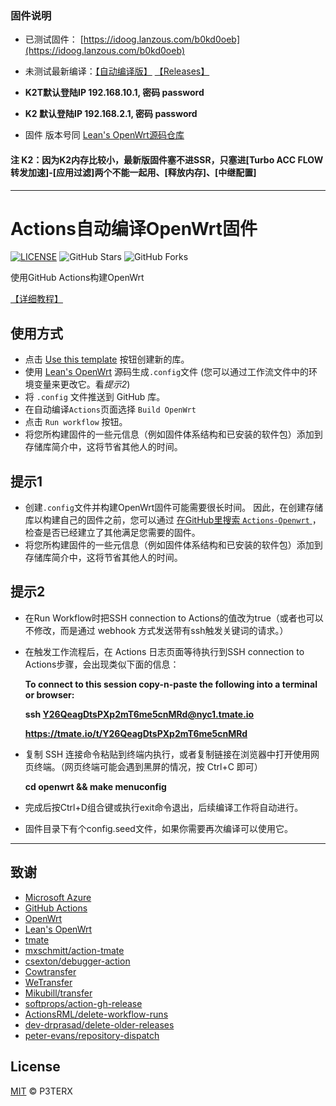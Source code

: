 
### 固件说明

- 已测试固件： [https://idoog.lanzous.com/b0kd0oeb](https://idoog.lanzous.com/b0kd0oeb)

- 未测试最新编译：[【自动编译版】](https://github.com/soyuzom/Lede-Openwrt-K2T/actions)  [【Releases】](https://github.com/soyuzom/Lede-Openwrt-K2T/releases)  

- **K2T默认登陆IP 192.168.10.1, 密码 password**
- **K2 默认登陆IP 192.168.2.1, 密码 password**

- 固件 版本号同  [Lean's OpenWrt源码仓库](https://github.com/coolsnowwolf/lede) 

#### 注 K2：因为K2内存比较小，最新版固件塞不进SSR，只塞进[Turbo ACC  FLOW转发加速]-[应用过滤]两个不能一起用、[释放内存]、[中继配置]
------------------------------------------------------


# Actions自动编译OpenWrt固件

[![LICENSE](https://img.shields.io/github/license/mashape/apistatus.svg?style=flat-square&label=LICENSE)](https://github.com/P3TERX/Actions-OpenWrt/blob/master/LICENSE)
![GitHub Stars](https://img.shields.io/github/stars/P3TERX/Actions-OpenWrt.svg?style=flat-square&label=Stars&logo=github)
![GitHub Forks](https://img.shields.io/github/forks/P3TERX/Actions-OpenWrt.svg?style=flat-square&label=Forks&logo=github)

使用GitHub Actions构建OpenWrt

[【详细教程】](https://p3terx.com/archives/build-openwrt-with-github-actions.html)

## 使用方式

- 点击 [Use this template](https://github.com/P3TERX/Actions-OpenWrt/generate) 按钮创建新的库。
- 使用 [Lean's OpenWrt](https://github.com/coolsnowwolf/lede) 源码生成`.config`文件 (您可以通过工作流文件中的环境变量来更改它。看*提示2*)
- 将 `.config` 文件推送到 GitHub 库。
- 在自动编译`Actions`页面选择 `Build OpenWrt`
- 点击 `Run workflow` 按钮。
- 将您所构建固件的一些元信息（例如固件体系结构和已安装的软件包）添加到存储库简介中，这将节省其他人的时间。

## 提示1

- 创建`.config`文件并构建OpenWrt固件可能需要很长时间。 因此，在创建存储库以构建自己的固件之前，您可以通过 [在GitHub里搜索 `Actions-Openwrt` ](https://github.com/search?q=Actions-openwrt)，检查是否已经建立了其他满足您需要的固件。
- 将您所构建固件的一些元信息（例如固件体系结构和已安装的软件包）添加到存储库简介中，这将节省其他人的时间。

## 提示2

- 在Run Workflow时把SSH connection to Actions的值改为true（或者也可以不修改，而是通过 webhook 方式发送带有ssh触发关键词的请求。）
- 在触发工作流程后，在 Actions 日志页面等待执行到SSH connection to Actions步骤，会出现类似下面的信息：

  **To connect to this session copy-n-paste the following into a terminal or browser:**
  
  **ssh Y26QeagDtsPXp2mT6me5cnMRd@nyc1.tmate.io**
  
  **https://tmate.io/t/Y26QeagDtsPXp2mT6me5cnMRd**
  
- 复制 SSH 连接命令粘贴到终端内执行，或者复制链接在浏览器中打开使用网页终端。（网页终端可能会遇到黑屏的情况，按 Ctrl+C 即可）

  **cd openwrt && make menuconfig**

- 完成后按Ctrl+D组合键或执行exit命令退出，后续编译工作将自动进行。
- 固件目录下有个config.seed文件，如果你需要再次编译可以使用它。

------------------------------------------------------

## 致谢

- [Microsoft Azure](https://azure.microsoft.com)
- [GitHub Actions](https://github.com/features/actions)
- [OpenWrt](https://github.com/openwrt/openwrt)
- [Lean's OpenWrt](https://github.com/coolsnowwolf/lede)
- [tmate](https://github.com/tmate-io/tmate)
- [mxschmitt/action-tmate](https://github.com/mxschmitt/action-tmate)
- [csexton/debugger-action](https://github.com/csexton/debugger-action)
- [Cowtransfer](https://cowtransfer.com)
- [WeTransfer](https://wetransfer.com/)
- [Mikubill/transfer](https://github.com/Mikubill/transfer)
- [softprops/action-gh-release](https://github.com/softprops/action-gh-release)
- [ActionsRML/delete-workflow-runs](https://github.com/ActionsRML/delete-workflow-runs)
- [dev-drprasad/delete-older-releases](https://github.com/dev-drprasad/delete-older-releases)
- [peter-evans/repository-dispatch](https://github.com/peter-evans/repository-dispatch)

## License

[MIT](https://github.com/P3TERX/Actions-OpenWrt/blob/main/LICENSE) © P3TERX
